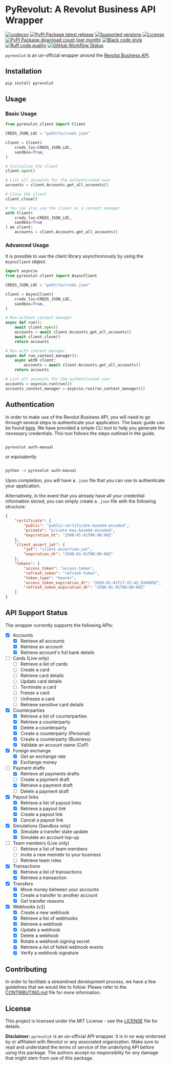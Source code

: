 # PyRevolut: A Revolut Business API Wrapper

[![codecov](https://codecov.io/gh/Trevypants/pyrevolut/graph/badge.svg?token=55UY8J1YZM)](https://codecov.io/gh/Trevypants/pyrevolut)
[![PyPI Package latest release](https://img.shields.io/pypi/v/pyrevolut.svg?color=%2334D058&label=pypi%20package)](https://pypi.org/project/pyrevolut/)
[![Supported versions](https://img.shields.io/pypi/pyversions/pyrevolut)](https://pypi.org/project/pyrevolut/)
[![License](https://img.shields.io/pypi/l/pyrevolut)](LICENSE)
[![PyPI Package download count (per month)](https://img.shields.io/pypi/dm/pyrevolut)](https://pypi.org/project/pyrevolut/)
[![Black code style](https://img.shields.io/badge/code%20style-black-000000.svg)](https://github.com/psf/black)
[![Ruff code quality](https://img.shields.io/badge/code%20quality-Ruff-000000.svg)](https://docs.astral.sh/ruff/)
[![GitHub Workflow Status](https://img.shields.io/github/actions/workflow/status/Trevypants/pyrevolut/test_integration.yml?branch=develop)](https://github.com/Trevypants/pyrevolut/actions)

`pyrevolut` is an un-official wrapper around the [Revolut Business API](https://developer.revolut.com/docs/business/business-api).

## Installation

```bash
pip install pyrevolut
```

## Usage

### Basic Usage

```python
from pyrevolut.client import Client

CREDS_JSON_LOC = "path/to/creds.json"

client = Client(
    creds_loc=CREDS_JSON_LOC,
    sandbox=True,
)

# Initialize the client
client.open()

# List all accounts for the authenticated user
accounts = client.Accounts.get_all_accounts()

# Close the client
client.close()

# You can also use the client as a context manager
with Client(
    creds_loc=CREDS_JSON_LOC,
    sandbox=True
) as client:
    accounts = client.Accounts.get_all_accounts()
```

### Advanced Usage

It is possible to use the client library asynchronously by using the `AsyncClient` object.

```python
import asyncio
from pyrevolut.client import AsyncClient

CREDS_JSON_LOC = "path/to/creds.json"

client = AsyncClient(
    creds_loc=CREDS_JSON_LOC,
    sandbox=True,
)

# Run without context manager
async def run():
    await client.open() 
    accounts = await client.Accounts.get_all_accounts()
    await client.close() 
    return accounts

# Run with context manager
async def run_context_manager():
    async with client:
        accounts = await client.Accounts.get_all_accounts() 
    return accounts

# List all accounts for the authenticated user
accounts = asyncio.run(run())
accounts_context_manager = asyncio.run(run_context_manager())

```

## Authentication

In order to make use of the Revolut Business API, you will need to go through several steps to authenticate your application. The basic guide can be found [here](https://developer.revolut.com/docs/guides/manage-accounts/get-started/make-your-first-api-request). We have provided a simple CLI tool to help you generate the necessary credentials. This tool follows the steps outlined in the guide.

```bash

pyrevolut auth-manual

```

or equivalently

```bash

python -m pyrevolut auth-manual

```

Upon completion, you will have a `.json` file that you can use to authenticate your application.

Alternatively, in the event that you already have all your credential information stored, you can simply create a `.json` file with the following structure:

```json
{
    "certificate": {
        "public": "public-certificate-base64-encoded",
        "private": "private-key-base64-encoded",
        "expiration_dt": "2500-01-01T00:00:00Z"
    },
    "client_assert_jwt": {
        "jwt": "client-assertion-jwt",
        "expiration_dt": "2500-01-01T00:00:00Z"
    },
    "tokens": {
        "access_token": "access-token",
        "refresh_token": "refresh-token",
        "token_type": "bearer",
        "access_token_expiration_dt": "2020-01-01T17:22:42.934699Z",
        "refresh_token_expiration_dt": "2500-01-01T00:00:00Z"
    }
}
```

## API Support Status

The wrapper currently supports the following APIs:

- [x] Accounts
  - [x] Retrieve all accounts
  - [x] Retrieve an account
  - [x] Retrieve account's full bank details
- [ ] Cards (Live only)
  - [ ] Retrieve a list of cards
  - [ ] Create a card
  - [ ] Retrieve card details
  - [ ] Update card details
  - [ ] Terminate a card
  - [ ] Freeze a card
  - [ ] Unfreeze a card
  - [ ] Retrieve sensitive card details
- [x] Counterparties
  - [x] Retrieve a list of counterparties
  - [x] Retrieve a counterparty
  - [x] Delete a counterparty
  - [x] Create a counterparty (Personal)
  - [x] Create a counterparty (Business)
  - [x] Validate an account name (CoP)
- [x] Foreign exchange
  - [x] Get an exchange rate
  - [x] Exchange money
- [ ] Payment drafts
  - [x] Retrieve all payments drafts
  - [ ] Create a payment draft
  - [x] Retrieve a payment draft
  - [ ] Delete a payment draft
- [x] Payout links
  - [x] Retrieve a list of payout links
  - [x] Retrieve a payout link
  - [x] Create a payout link
  - [x] Cancel a payout link
- [x] Simulations (Sandbox only)
  - [x] Simulate a transfer state update
  - [x] Simulate an account top-up
- [ ] Team members (Live only)
  - [ ] Retrieve a list of team members
  - [ ] Invite a new memebr to your business
  - [ ] Retrieve team roles
- [x] Transactions
  - [x] Retrieve a list of transactions
  - [x] Retrieve a transaction
- [x] Transfers
  - [x] Move money between your accounts
  - [x] Create a transfer to another account
  - [x] Get transfer reasons
- [x] Webhooks (v2)
  - [x] Create a new webhook
  - [x] Retrieve a list of webhooks
  - [x] Retrieve a webhook
  - [x] Update a webhook
  - [x] Delete a webhook
  - [x] Rotate a webhook signing secret
  - [x] Retrieve a list of failed webhook events
  - [x] Verify a webhook signature

## **Contributing**

In order to facilitate a streamlined development process, we have a few guidelines that we would like to follow. Please refer to the [CONTRIBUTING.md](https://github.com/Trevypants/pyrevolut/blob/main/CONTRIBUTING.md)  file for more information.

## **License**

This project is licensed under the MIT License - see the [LICENSE](https://github.com/Trevypants/pyrevolut/blob/main/LICENSE) file for details.

**Disclaimer:** `pyrevolut` is an un-official API wrapper. It is in no way endorsed by or affiliated with Revolut or any associated organization. Make sure to read and understand the terms of service of the underlying API before using this package. The authors accept no responsiblity for any damage that might stem from use of this package.
